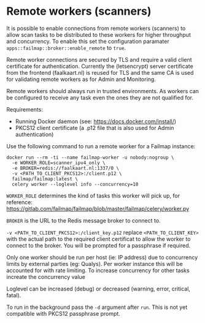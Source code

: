 # Remote workers (scanners)

It is possible to enable connections from remote workers (scanners) to allow scan tasks to be distributed to these workers for higher throughput and concurrency. To enable this set the configuration paramater `apps::failmap::broker::enable_remote` to `true`.

Remote worker connections are secured by TLS and require a valid client certificate for authentication. Currently the (letsencrypt) server certificate from the frontend (faalkaart.nl) is reused for TLS and the same CA is used for validating remote workers as for Admin and Monitoring.

Remote workers should always run in trusted environments. As workers can be configured to receive any task even the ones they are not qualified for.

Requirements:

- Running Docker daemon (see: https://docs.docker.com/install/)
- PKCS12 client certificate (a .p12 file that is also used for Admin authentication)

Use the following command to run a remote worker for a Failmap instance:

    docker run --rm -ti --name failmap-worker -u nobody:nogroup \
      -e WORKER_ROLE=scanner_ipv4_only \
      -e BROKER=redis://faalkaart.nl:1337/0 \
      -v <PATH_TO_CLIENT_PKCS12>:/client.p12 \
      failmap/failmap:latest \
      celery worker --loglevel info --concurrency=10

`WORKER_ROLE` determines the kind of tasks this worker will pick up, for reference: https://gitlab.com/failmap/failmap/blob/master/failmap/celery/worker.py

`BROKER` is the URL to the Redis message broker to connect to.

`-v <PATH_TO_CLIENT_PKCS12>:/client_key.p12` replace `<PATH_TO_CLIENT_KEY>` with the actual path to the required client certificat to allow the worker to connect to the broker. You will be prompted for a passphrase if required.

Only one worker should be run per host (ie: IP address) due to concurrency limits by external parties (eg: Qualys). Per worker instance this will be accounted for with rate limiting. To increase concurrency for other tasks increate the concurrency value

Loglevel can be increased (debug) or decreased (warning, error, critical, fatal).

To run in the background pass the `-d` argument after `run`. This is not yet compatible with PKCS12 passphrase prompt.
